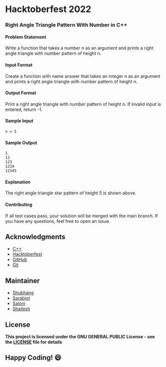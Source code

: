 # Hacktoberfest 2022

### Right Angle Triangle Pattern With Number in C++

#### Problem Statement
Write a function that takes a number n as an argument and prints a right angle triangle with number pattern of height n.

#### Input Format
Create a function with name answer that takes an integer n as an argument and prints a right angle triangle with number pattern of height n.

#### Output Format
Print a right angle triangle with number pattern of height n. If invalid input is entered, return -1.

#### Sample Input
```
n = 5
```

#### Sample Output
```
1
12
123
1234
12345
```

#### Explanation
The right angle triangle star pattern of height 5 is shown above.

#### Contributing
If all test cases pass, your solution will be merged with the main branch. If you have any questions, feel free to open an issue.

## Acknowledgments
- [C++](http://cplusplus.org/)
- [Hacktoberfest](https://hacktoberfest.digitalocean.com/)
- [GitHub](https://github.com)
- [Git](https://git-scm.com/)

## Maintainer
- [Shubhang](https://github.com/Shubhang-2111)
- [Sarabjot](https://github.com/ricky-aufvaa)
- [Saloni](https://github.com/saloni1202)
- [Shailesh](https://github.com/ShaileshKumar007)

## License
**This project is licensed under the GNU GENERAL PUBLIC License - see the [LICENSE](../../LICENSE) file for details**

## Happy Coding! :smile:

